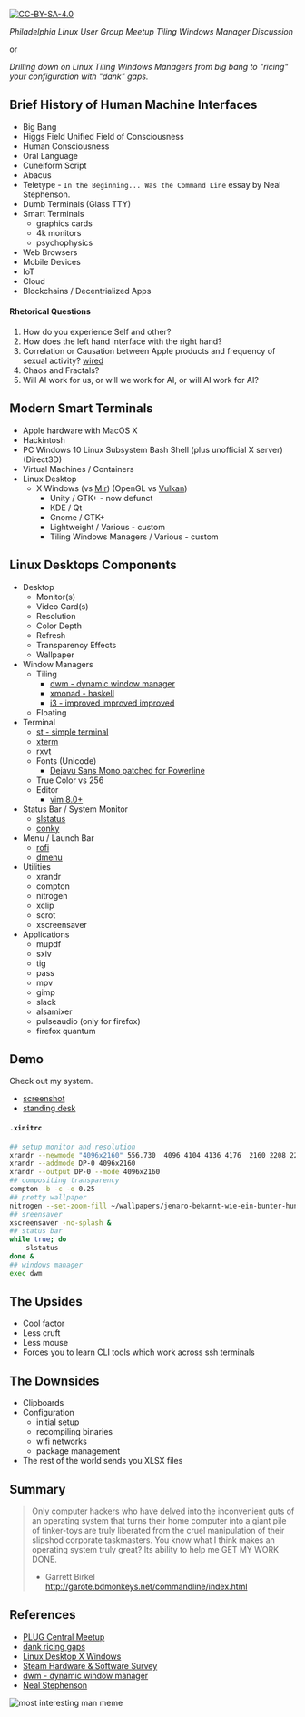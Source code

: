 [![CC-BY-SA-4.0](https://licensebuttons.net/l/by-sa/4.0/88x31.png)](https://creativecommons.org/licenses/by-sa/4.0/legalcode)

*Philadelphia Linux User Group Meetup Tiling Windows Manager Discussion*

or

*Drilling down on Linux Tiling Windows Managers from big bang to "ricing" your configuration with "dank" gaps.*

## Brief History of Human Machine Interfaces
* Big Bang
* Higgs Field Unified Field of Consciousness
* Human Consciousness
* Oral Language
* Cuneiform Script
* Abacus
* Teletype - `In the Beginning... Was the Command Line` essay by Neal Stephenson.
* Dumb Terminals (Glass TTY)
* Smart Terminals
  - graphics cards
  - 4k monitors
  - psychophysics
* Web Browsers
* Mobile Devices
* IoT
* Cloud
* Blockchains / Decentrialized Apps

#### Rhetorical Questions
1. How do you experience Self and other?
1. How does the left hand interface with the right hand?
1. Correlation or Causation between Apple products and frequency of sexual activity? [wired](https://www.wired.com/2010/08/gadget-sex/)
1. Chaos and Fractals?
1. Will AI work for us, or will we work for AI, or will AI work for AI?

## Modern Smart Terminals
* Apple hardware with MacOS X
* Hackintosh
* PC Windows 10 Linux Subsystem Bash Shell (plus unofficial X server) (Direct3D)
* Virtual Machines / Containers
* Linux Desktop
  - X Windows (vs [Mir](https://wiki.ubuntu.com/Mir/)) (OpenGL vs [Vulkan](https://en.wikipedia.org/wiki/Vulkan_(API)))
    + Unity / GTK+ - now defunct
    + KDE / Qt
    + Gnome / GTK+
    + Lightweight / Various - custom
    + Tiling Windows Managers / Various - custom

## Linux Desktops Components
* Desktop
  - Monitor(s)
  - Video Card(s)
  - Resolution
  - Color Depth
  - Refresh
  - Transparency Effects
  - Wallpaper
* Window Managers
  - Tiling
    + [dwm - dynamic window manager](https://dwm.suckless.org/)
    + [xmonad - haskell](http://xmonad.org/)
    + [i3 - improved improved improved](https://i3wm.org/)
  - Floating
* Terminal
  - [st - simple terminal](https://st.suckless.org/)
  - [xterm](http://xterminal.sourceforge.net/)
  - [rxvt](http://software.schmorp.de/pkg/rxvt-unicode.html)
  - Fonts (Unicode)
    + [Dejavu Sans Mono patched for Powerline](https://github.com/powerline/fonts)
  - True Color vs 256
  - Editor
    + [vim 8.0+](https://github.com/vim/vim)
* Status Bar / System Monitor
  - [slstatus](https://github.com/drkhsh/slstatus)
  - [conky](https://github.com/brndnmtthws/conky)
* Menu / Launch Bar
  - [rofi](https://github.com/DaveDavenport/rofi)
  - [dmenu](https://tools.suckless.org/dmenu/)
* Utilities
  - xrandr
  - compton
  - nitrogen
  - xclip
  - scrot
  - xscreensaver
* Applications
  - mupdf
  - sxiv
  - tig
  - pass
  - mpv
  - gimp
  - slack
  - alsamixer
  - pulseaudio (only for firefox)
  - firefox quantum

## Demo
Check out my system.

* [screenshot](https://ubergarm.com/gifs/dwm-tiling-screenshot.png)
* [standing desk](https://ubergarm.com/gifs/desk.jpg)

#### `.xinitrc`
```bash
## setup monitor and resolution
xrandr --newmode "4096x2160" 556.730  4096 4104 4136 4176  2160 2208 2216 2222 +hsync +vsync
xrandr --addmode DP-0 4096x2160
xrandr --output DP-0 --mode 4096x2160
## compositing transparency
compton -b -c -o 0.25
## pretty wallpaper
nitrogen --set-zoom-fill ~/wallpapers/jenaro-bekannt-wie-ein-bunter-hund.jpg
## sreensaver
xscreensaver -no-splash &
## status bar
while true; do
    slstatus
done &
## windows manager
exec dwm
```

## The Upsides
* Cool factor
* Less cruft
* Less mouse
* Forces you to learn CLI tools which work across ssh terminals

## The Downsides
* Clipboards
* Configuration
  - initial setup
  - recompiling binaries
  - wifi networks
  - package management
* The rest of the world sends you XLSX files

## Summary
> Only computer hackers who have delved into the inconvenient guts of
> an operating system that turns their home computer into a giant pile
> of tinker-toys are truly liberated from the cruel manipulation of their
> slipshod corporate taskmasters. You know what I think makes an operating
> system truly great? Its ability to help me GET MY WORK DONE.
> - Garrett Birkel http://garote.bdmonkeys.net/commandline/index.html

## References
* [PLUG Central Meetup](https://www.meetup.com/Philadelphia-Linux-User-Group-Meetup/events/244971579/)
* [dank ricing gaps](https://www.youtube.com/results?search_query=tiling+dank+gaps+i3)
* [Linux Desktop X Windows](https://en.wikipedia.org/wiki/Comparison_of_X_Window_System_desktop_environments)
* [Steam Hardware & Software Survey](http://store.steampowered.com/hwsurvey#cat9)
* [dwm - dynamic window manager](https://dwm.suckless.org/)
* [Neal Stephenson](https://en.wikipedia.org/wiki/In_the_Beginning..._Was_the_Command_Line)

![most interesting man meme](https://i.imgflip.com/20mh53.jpg)
